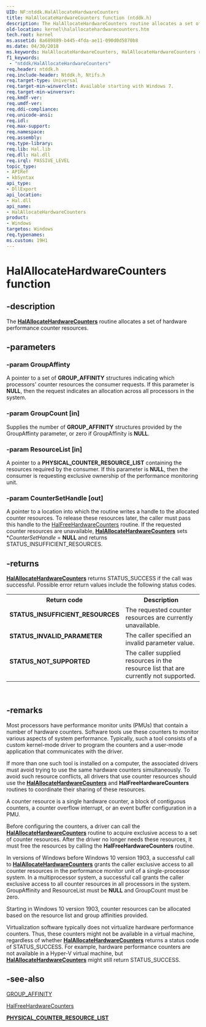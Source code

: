 ```yaml
---
UID: NF:ntddk.HalAllocateHardwareCounters
title: HalAllocateHardwareCounters function (ntddk.h)
description: The HalAllocateHardwareCounters routine allocates a set of hardware performance counters.
old-location: kernel\halallocatehardwarecounters.htm
tech.root: kernel
ms.assetid: 8a689889-b445-4fda-ae11-090d0d5870b8
ms.date: 04/30/2018
ms.keywords: HalAllocateHardwareCounters, HalAllocateHardwareCounters routine [Kernel-Mode Driver Architecture], k103_06a6696a-0b51-414e-96ea-6c7d3b70acb5.xml, kernel.halallocatehardwarecounters, ntddk/HalAllocateHardwareCounters
f1_keywords:
 - "ntddk/HalAllocateHardwareCounters"
req.header: ntddk.h
req.include-header: Ntddk.h, Ntifs.h
req.target-type: Universal
req.target-min-winverclnt: Available starting with Windows 7.
req.target-min-winversvr:
req.kmdf-ver:
req.umdf-ver:
req.ddi-compliance:
req.unicode-ansi:
req.idl:
req.max-support:
req.namespace:
req.assembly:
req.type-library:
req.lib: Hal.lib
req.dll: Hal.dll
req.irql: PASSIVE_LEVEL
topic_type:
- APIRef
- kbSyntax
api_type:
- DllExport
api_location:
- Hal.dll
api_name:
- HalAllocateHardwareCounters
product:
- Windows
targetos: Windows
req.typenames:
ms.custom: 19H1
---
```


# HalAllocateHardwareCounters function


## -description


The [**HalAllocateHardwareCounters**](nf-ntddk-halallocatehardwarecounters.md) routine allocates a set of hardware performance counter resources.


## -parameters


### -param GroupAffinty

<p>A pointer to a set of <b>GROUP_AFFINITY</b> structures indicating which processors' counter resources the consumer requests. If this parameter is <b>NULL</b>, then the request indicates an allocation across all processors in the system.</p>


### -param GroupCount [in]

Supplies the number of <b>GROUP_AFFINITY</b> structures provided by the GroupAffinty parameter, or zero if GroupAffinity is <b>NULL</b>.


### -param ResourceList [in]

A pointer to a <b>PHYSICAL_COUNTER_RESOURCE_LIST</b> containing the resources required by the consumer. If this parameter is <b>NULL</b>, then the consumer is requesting exclusive ownership of the performance monitoring unit.


### -param CounterSetHandle [out]

A pointer to a location into which the routine writes a handle to the allocated counter resources. To release these resources later, the caller must pass this handle to the <a href="https://docs.microsoft.com/windows-hardware/drivers/ddi/ntddk/nf-ntddk-halfreehardwarecounters">HalFreeHardwareCounters</a> routine. If the requested counter resources are unavailable, [**HalAllocateHardwareCounters**](nf-ntddk-halallocatehardwarecounters.md) sets *<i>CounterSetHandle</i> = <b>NULL</b> and returns STATUS_INSUFFICIENT_RESOURCES.


## -returns



[**HalAllocateHardwareCounters**](nf-ntddk-halallocatehardwarecounters.md) returns STATUS_SUCCESS if the call was successful. Possible error return values include the following status codes.

<table>
<tr>
<th>Return code</th>
<th>Description</th>
</tr>
<tr>
<td width="40%">
<dl>
<dt><b>STATUS_INSUFFICIENT_RESOURCES</b></dt>
</dl>
</td>
<td width="60%">
The requested counter resources are currently unavailable.

</td>
</tr>
<tr>
<td width="40%">
<dl>
<dt><b>STATUS_INVALID_PARAMETER</b></dt>
</dl>
</td>
<td width="60%">
The caller specified an invalid parameter value.

</td>
</tr>
<tr>
<td width="40%">
<dl>
<dt><b>STATUS_NOT_SUPPORTED</b></dt>
</dl>
</td>
<td width="60%">
The caller supplied resources in the resource list that are currently not supported.

</td>
</tr>
</table>
 




## -remarks



Most processors have performance monitor units (PMUs) that contain a number of hardware counters. Software tools use these counters to monitor various aspects of system performance. Typically, such a tool consists of a custom kernel-mode driver to program the counters and a user-mode application that communicates with the driver.

If more than one such tool is installed on a computer, the associated drivers must avoid trying to use the same hardware counters simultaneously. To avoid such resource conflicts, all drivers that use counter resources should use the [**HalAllocateHardwareCounters**](nf-ntddk-halallocatehardwarecounters.md) and <b>HalFreeHardwareCounters</b> routines to coordinate their sharing of these resources.

A counter resource is a single hardware counter, a block of contiguous counters, a counter overflow interrupt, or an event buffer configuration in a PMU.

Before configuring the counters, a driver can call the [**HalAllocateHardwareCounters**](nf-ntddk-halallocatehardwarecounters.md) routine to acquire exclusive access to a set of counter resources. After the driver no longer needs these resources, it must free the resources by calling the <b>HalFreeHardwareCounters</b> routine.

In versions of Windows before Windows 10 version 1903, a successful call to [**HalAllocateHardwareCounters**](nf-ntddk-halallocatehardwarecounters.md) grants the caller exclusive access to all counter resources in the performance monitor unit of a single-processor system. In a multiprocessor system, a successful call grants the caller exclusive access to all counter resources in all processors in the system. GroupAffinity and ResourceList must be <b>NULL</b> and GroupCount must be zero.

Starting in Windows 10 version 1903, counter resources can be allocated based on the resource list and group affinities provided.

Virtualization software typically does not virtualize hardware performance counters. Thus, these counters might not be available in a virtual machine, regardless of whether [**HalAllocateHardwareCounters**](nf-ntddk-halallocatehardwarecounters.md) returns a status code of STATUS_SUCCESS. For example, hardware performance counters are not available in a Hyper-V virtual machine, but [**HalAllocateHardwareCounters**](nf-ntddk-halallocatehardwarecounters.md) might still return STATUS_SUCCESS.




## -see-also




<a href="https://docs.microsoft.com/windows-hardware/drivers/ddi/miniport/ns-miniport-_group_affinity">GROUP_AFFINITY</a>



<a href="https://docs.microsoft.com/windows-hardware/drivers/ddi/ntddk/nf-ntddk-halfreehardwarecounters">HalFreeHardwareCounters</a>



[**PHYSICAL_COUNTER_RESOURCE_LIST**](ns-ntddk-_physical_counter_resource_list.md)
 

 

